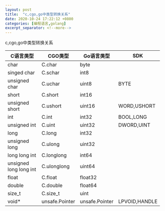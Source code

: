 ```yaml
---
layout: post
title:  "c,cgo,go中类型转换关系"
date: 2020-10-24 17:22:12 +0800
categories: [编程语言,golang]
excerpt_separator: <!--more-->
---
```

c,cgo,go中类型转换关系
<!--more-->

|C语言类型               | CGO类型       | Go语言类型      |     SDK        |
|---------------------- | ------------- | -------------- | -------------- |
|char                   | C.char        | byte           |                |
|singed char            | C.schar       | int8           |                |
|unsigned char          | C.uchar       | uint8          | BYTE           |
|short                  | C.short       | int16          |                |
|unsigned short         | C.ushort      | uint16         | WORD,USHORT    |
|int                    | C.int         | int32          | BOOL,LONG      |
|unsigned int           | C.uint        | uint32         | DWORD,UINT     |
|long                   | C.long        | int32          |                |
|unsigned long          | C.ulong       | uint32         |                |
|long long int          | C.longlong    | int64          |                |
|unsigned long long int | C.ulonglong   | uint64         |                |
|float                  | C.float       | float32        |                |
|double                 | C.double      | float64        |                |
|size_t                 | C.size_t      | uint           |                |
|void*                  | unsafe.Pointer| unsafe.Pointer | LPVOID,HANDLE  |
